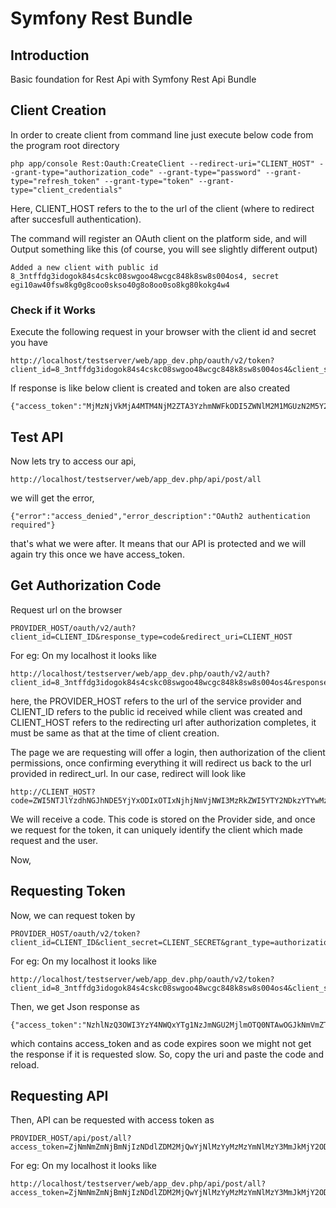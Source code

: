 # Symfony Rest Bundle

## Introduction
Basic foundation for Rest Api with Symfony Rest Api Bundle

## Client Creation
In order to create client from command line just execute below code from the program root directory

```
php app/console Rest:Oauth:CreateClient --redirect-uri="CLIENT_HOST" --grant-type="authorization_code" --grant-type="password" --grant-type="refresh_token" --grant-type="token" --grant-type="client_credentials"
```
Here, CLIENT_HOST refers to the to the url of the client (where to redirect after succesfull authentication).

The command will register an OAuth client on the platform side, and will Output something like this (of course, you will see slightly different output)

```
Added a new client with public id 8_3ntffdg3idogok84s4cskc08swgoo48wcgc848k8sw8s004os4, secret egi10aw40fsw8kg0g8coo0skso40g8o8oo0so8kg80kokg4w4
```

### Check if it Works
Execute the following request in your browser with the client id and secret you have
```
http://localhost/testserver/web/app_dev.php/oauth/v2/token?client_id=8_3ntffdg3idogok84s4cskc08swgoo48wcgc848k8sw8s004os4&client_secret=egi10aw40fsw8kg0g8coo0skso40g8o8oo0so8kg80kokg4w4&grant_type=client_credentials

```

If response is like below client is created and token are also created
```
{"access_token":"MjMzNjVkMjA4MTM4NjM2ZTA3YzhmNWFkODI5ZWNlM2M1MGUzN2M5Y2E0NmZmZWQ3YmY1NzNhM2ExMmM0MzBjOA","expires_in":3600,"token_type":"bearer","scope":null}
```

## Test API
Now lets try to access our api,
```
http://localhost/testserver/web/app_dev.php/api/post/all
```
we will get the error, 
```
{"error":"access_denied","error_description":"OAuth2 authentication required"}
```
that's what we were after. It means that our API is protected and we will again try this once we have access_token.

## Get Authorization Code
Request url on the browser
```
PROVIDER_HOST/oauth/v2/auth?client_id=CLIENT_ID&response_type=code&redirect_uri=CLIENT_HOST
```
For eg: On my localhost it looks like
```
http://localhost/testserver/web/app_dev.php/oauth/v2/auth?client_id=8_3ntffdg3idogok84s4cskc08swgoo48wcgc848k8sw8s004os4&response_type=code&redirect_uri=CLIENT_HOST
```
here, the PROVIDER_HOST refers to the url of the service provider and 
CLIENT_ID refers to the public id received while client was created and
CLIENT_HOST refers to the redirecting url after authorization completes, it must be same as that at the time of client creation.

The page we are requesting will offer a login, then authorization of the client permissions, once confirming everything it will redirect us back to the url provided in redirect_url. In our case, redirect will look like
```
http://CLIENT_HOST?code=ZWI5NTJlYzdhNGJhNDE5YjYxODIxOTIxNjhjNmVjNWI3MzRkZWI5YTY2NDkzYTYwMzJmNTg1NTEyOGIxMzQwOQ
```
We will receive a code. This code is stored on the Provider side, and once we request for the token, it can uniquely identify the client which made request and the user.

Now,
## Requesting Token
Now, we can request token by 
```
PROVIDER_HOST/oauth/v2/token?client_id=CLIENT_ID&client_secret=CLIENT_SECRET&grant_type=authorization_code&redirect_uri=CLIENT_HOST&code=CODE
```
For eg: On my localhost it looks like
```
http://localhost/testserver/web/app_dev.php/oauth/v2/token?client_id=8_3ntffdg3idogok84s4cskc08swgoo48wcgc848k8sw8s004os4&client_secret=egi10aw40fsw8kg0g8coo0skso40g8o8oo0so8kg80kokg4w4&grant_type=authorization_code&redirect_uri=CLIENT_HOST&code=ZWI5NTJlYzdhNGJhNDE5YjYxODIxOTIxNjhjNmVjNWI3MzRkZWI5YTY2NDkzYTYwMzJmNTg1NTEyOGIxMzQwOQ
```

Then, we get Json response as 
```
{"access_token":"NzhlNzQ3OWI3YzY4NWQxYTg1NzJmNGU2MjlmOTQ0NTAwOGJkNmVmZTNkYjc3MjMxZjU3ZTAxMWE3OTE0YWVlOA","expires_in":3600,"token_type":"bearer","scope":null,"refresh_token":"ZDAwMmFjOGM5NjM2ZTZiNzcxMTQwYzBhN2Q1ZDAxMjVlZmJiMDY2NzNlNWZiOWQ0ZjYyYTg4Yjg5MzcxOGJjOA"}
```
which contains access_token and as code expires soon we might not get the response if it is requested slow. So, copy the uri and paste the code and reload.

## Requesting API
Then, API can be requested with access token as
```
PROVIDER_HOST/api/post/all?access_token=ZjNmNmZmNjBmNjIzNDdlZDM2MjQwYjNlMzYyMzMzYmNlMzY3MmJkMjY2ODVhMTA5ZjY4YTE1YWU1MzIxZWU3MA&expires_in=3600&token_type=bearer
```
For eg: On my localhost it looks like
```
http://localhost/testserver/web/app_dev.php/api/post/all?access_token=ZjNmNmZmNjBmNjIzNDdlZDM2MjQwYjNlMzYyMzMzYmNlMzY3MmJkMjY2ODVhMTA5ZjY4YTE1YWU1MzIxZWU3MA&expires_in=3600&token_type=bearer
```